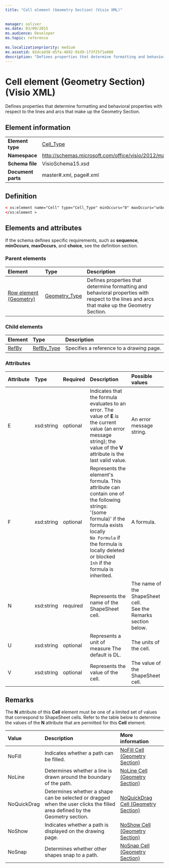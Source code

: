 ```yaml
---
title: "Cell element (Geometry Section) (Visio XML)"
 
 
manager: soliver
ms.date: 03/09/2015
ms.audience: Developer
ms.topic: reference
 
ms.localizationpriority: medium
ms.assetid: 82dcad38-d5fa-4892-91d9-1f3f25f1e600
description: "Defines properties that determine formatting and behavioral properties with respect to the lines and arcs that make up the Geometry Section."
---
```


# Cell element (Geometry Section) (Visio XML)

Defines properties that determine formatting and behavioral properties with respect to the lines and arcs that make up the Geometry Section.
  
## Element information

|||
|:-----|:-----|
|**Element type** <br/> |[Cell_Type](cell_type-complextypevisio-xml.md) <br/> |
|**Namespace** <br/> |http://schemas.microsoft.com/office/visio/2012/main  <br/> |
|**Schema file** <br/> |VisioSchema15.xsd  <br/> |
|**Document parts** <br/> |master#.xml, page#.xml  <br/> |
   
## Definition

```XML
< xs:element name="Cell" type="Cell_Type" minOccurs="0" maxOccurs="unbounded" >
</xs:element >
```

## Elements and attributes

If the schema defines specific requirements, such as **sequence**, **minOccurs**, **maxOccurs**, and **choice**, see the definition section. 
  
### Parent elements

|**Element**|**Type**|**Description**|
|:-----|:-----|:-----|
|[Row element (Geometry)](row-element-geometry-sectionvisio-xml.md) <br/> |[Geometry_Type](geometry_type-complextypevisio-xml.md) <br/> |Defines properties that determine formatting and behavioral properties with respect to the lines and arcs that make up the Geometry Section.  <br/> |
   
### Child elements

|**Element**|**Type**|**Description**|
|:-----|:-----|:-----|
|[RefBy](refby-element-cell_type-complextypevisio-xml.md) <br/> |[RefBy_Type](refby_type-complextypevisio-xml.md) <br/> |Specifies a reference to a drawing page.  <br/> |
   
### Attributes

|**Attribute**|**Type**|**Required**|**Description**|**Possible values**|
|:-----|:-----|:-----|:-----|:-----|
|E  <br/> |xsd:string  <br/> |optional  <br/> |Indicates that the formula evaluates to an error. The value of **E** is the current value (an error message string); the value of the **V** attribute is the last valid value.  <br/> |An error message string.  <br/> |
|F  <br/> |xsd:string  <br/> |optional  <br/> | Represents the element's formula. This attribute can contain one of the following strings:  <br/>  '(some formula)' if the formula exists locally  <br/>  `No Formula` if the formula is locally deleted or blocked  <br/>  `Inh` if the formula is inherited.  <br/> |A formula.  <br/> |
|N  <br/> |xsd:string  <br/> |required  <br/> |Represents the name of the ShapeSheet cell.  <br/> |The name of the ShapeSheet cell.  <br/> See the Remarks section below.  <br/> |
|U  <br/> |xsd:string  <br/> |optional  <br/> |Represents a unit of measure The default is DL.  <br/> |The units of the cell.  <br/> |
|V  <br/> |xsd:string  <br/> |optional  <br/> |Represents the value of the cell.  <br/> |The value of the ShapeSheet cell.  <br/> |
   
## Remarks

The **N** attribute of this **Cell** element must be one of a limited set of values that correspond to ShapeSheet cells. Refer to the table below to determine the values of the **N** attribute that are permitted for this **Cell** element. 
  
|**Value**|**Description**|**More information**|
|:-----|:-----|:-----|
|NoFill  <br/> |Indicates whether a path can be filled.  <br/> |[NoFill Cell (Geometry Section)](nofill-cell-geometry-section.md) <br/> |
|NoLine  <br/> |Determines whether a line is drawn around the boundary of the path.  <br/> |[NoLine Cell (Geometry Section)](noline-cell-geometry-section.md) <br/> |
|NoQuickDrag  <br/> |Determines whether a shape can be selected or dragged when the user clicks the filled area defined by the Geometry section.  <br/> |[NoQuickDrag Cell (Geometry Section)](noquickdrag-cell-geometry-section.md) <br/> |
|NoShow  <br/> |Indicates whether a path is displayed on the drawing page.  <br/> |[NoShow Cell (Geometry Section)](noshow-cell-geometry-section.md) <br/> |
|NoSnap  <br/> |Determines whether other shapes snap to a path.  <br/> |[NoSnap Cell (Geometry Section)](nosnap-cell-geometry-section.md) <br/> |
   

